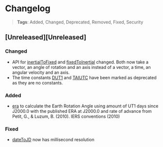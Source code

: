 
# Changelog

> **Tags**:
> Added, Changed, Deprecated, Removed, Fixed, Security

## [Unreleased][Unreleased]

### Changed
- API for [inertialToFixed](src/transformations/inertialToFixed.js#L4) and [fixedToInertial](src/transformations/inertialToFixed.js#L8) changed. Both now take a vector, an angle of rotation and an axis instead of a vector, a time, an angular velocity and an axis.
- The time constants [DUT1](src/constants/time.js#L17) and [TAIUTC](src/constants/time.js#L22) have been marked as deprecated as they are no constants.

### Added
- [era](src/functions/era.js#L7) to calculate the Earth Rotation Angle using amount of UT1 days since J2000.0 with the published ERA at J2000.0 and rate of advance from Petit, G., & Luzum, B. (2010). IERS conventions (2010)

### Fixed
- [dateToJD](src/time/dateToJD.js) now has millisecond resolution
